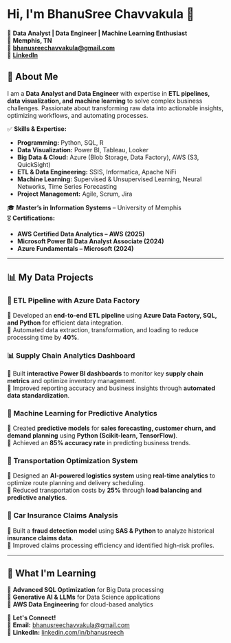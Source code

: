 # Hi, I'm BhanuSree Chavvakula 👋  

🚀 **Data Analyst | Data Engineer | Machine Learning Enthusiast**  
📍 **Memphis, TN**  
📧 **bhanusreechavvakula@gmail.com**  
🔗 **[LinkedIn](https://linkedin.com/in/bhanusreech)**  

## 🔹 About Me  
I am a **Data Analyst and Data Engineer** with expertise in **ETL pipelines, data visualization, and machine learning** to solve complex business challenges. Passionate about transforming raw data into actionable insights, optimizing workflows, and automating processes.  

✅ **Skills & Expertise:**  
- **Programming:** Python, SQL, R  
- **Data Visualization:** Power BI, Tableau, Looker  
- **Big Data & Cloud:** Azure (Blob Storage, Data Factory), AWS (S3, QuickSight)  
- **ETL & Data Engineering:** SSIS, Informatica, Apache NiFi  
- **Machine Learning:** Supervised & Unsupervised Learning, Neural Networks, Time Series Forecasting  
- **Project Management:** Agile, Scrum, Jira  

🎓 **Master’s in Information Systems** – University of Memphis  
🎖 **Certifications:**  
- **AWS Certified Data Analytics – AWS (2025)**  
- **Microsoft Power BI Data Analyst Associate (2024)**  
- **Azure Fundamentals – Microsoft (2024)**  

---

## 📊 My Data Projects  

### 🚀 ETL Pipeline with Azure Data Factory  
🔹 Developed an **end-to-end ETL pipeline** using **Azure Data Factory, SQL, and Python** for efficient data integration.  
🔹 Automated data extraction, transformation, and loading to reduce processing time by **40%**.  

### 📊 Supply Chain Analytics Dashboard  
🔹 Built **interactive Power BI dashboards** to monitor key **supply chain metrics** and optimize inventory management.  
🔹 Improved reporting accuracy and business insights through **automated data standardization**.  

### 🤖 Machine Learning for Predictive Analytics  
🔹 Created **predictive models** for **sales forecasting, customer churn, and demand planning** using **Python (Scikit-learn, TensorFlow)**.  
🔹 Achieved an **85% accuracy rate** in predicting business trends.  

### 🚛 Transportation Optimization System  
🔹 Designed an **AI-powered logistics system** using **real-time analytics** to optimize route planning and delivery scheduling.  
🔹 Reduced transportation costs by **25%** through **load balancing and predictive analytics**.  

### 🚗 Car Insurance Claims Analysis  
🔹 Built a **fraud detection model** using **SAS & Python** to analyze historical **insurance claims data**.  
🔹 Improved claims processing efficiency and identified high-risk profiles.  

---

## 🌱 What I'm Learning  
🔸 **Advanced SQL Optimization** for Big Data processing  
🔸 **Generative AI & LLMs** for Data Science applications  
🔸 **AWS Data Engineering** for cloud-based analytics  

💬 **Let's Connect!**  
📩 **Email:** bhanusreechavvakula@gmail.com  
📢 **LinkedIn:** [linkedin.com/in/bhanusreech](https://linkedin.com/in/bhanusreech)  

